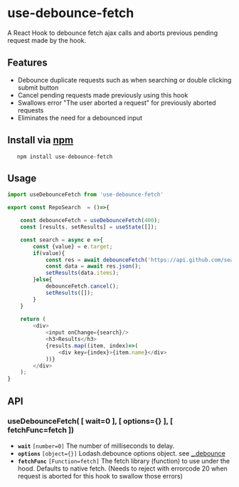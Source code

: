 # use-debounce-fetch

A React Hook to debounce fetch ajax calls and aborts previous pending request made by the hook.

## Features
-  Debounce duplicate requests such as when searching or double clicking submit button
-  Cancel pending requests made previously using this hook
-  Swallows error "The user aborted a request" for previously aborted requests
-  Eliminates the need for a debounced input

## Install via [npm](https://npmjs.org/)
 
```shell
   npm install use-debounce-fetch
```

## Usage

```javascript
import useDebounceFetch from 'use-debounce-fetch'

export const RepoSearch  = ()=>{

	const debounceFetch = useDebounceFetch(400);
	const [results, setResults] = useState([]);

	const search = async e =>{
		const {value} = e.target;
		if(value){
			const res = await debounceFetch('https://api.github.com/search/repositories?q='+value);
			const data = await res.json();
			setResults(data.items);
		}else{
			debounceFetch.cancel();
			setResults([]);
		}
	}
	
	return (
		<div>
			<input onChange={search}/>
			<h3>Results</h3>
			{results.map((item, index)=>(
				<div key={index}>{item.name}</div>
			))}
		</div>
	);
}
```
## API

### useDebounceFetch( [ wait=0 ], [ options={} ], [ fetchFunc=fetch ])

* **`wait`** `[number=0]` The number of milliseconds to delay.
* **`options`** `[object={}]` Lodash.debounce options object. see [_.debounce](https://lodash.com/docs/#debounce)
* **`fetchFunc`** `[Function=fetch]` The fetch library (function) to use under the hood. Defaults to native fetch. (Needs to reject with errorcode 20 when request is aborted for this hook to swallow those errors)